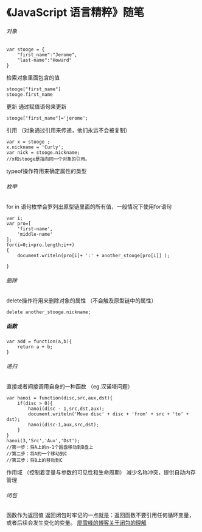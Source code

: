 # 《JavaScript 语言精粹》随笔
###### 对象

```
var stooge = {
    "first_name":"Jerome",
    "last-name":"Howard"
}
```
检索对象里面包含的值

```
stooge["first_name"]
stooge.first_name

```
更新
通过赋值语句来更新

```
stooge["first_name"]='jerome';
```
引用
（对象通过引用来传递，他们永远不会被复制）

```
var x = stooge ;
x.nickname = 'Curly';
var nick = stooge.nickname;
//x和stooge是指向同一个对象的引用。
```
typeof操作符用来确定属性的类型
###### 枚举
for in 语句枚举会罗列出原型链里面的所有值，一般情况下使用for语句

```
var i;
var pro=[
    'first-name',
    'middle-name'
];
for(i=0;i<pro.length;i++)
{
    document.writeln(pro[i]+ ':' + another_stooge[pro[i]] );
    
}

```
###### 删除
delete操作符用来删除对象的属性
（不会触及原型链中的属性）

```
delete another_stooge.nickname;
```
##### 函数

```
var add = function(a,b){
    return a + b;
}
```
###### 递归
直接或者间接调用自身的一种函数
（eg.汉诺塔问题）

```
var hanoi = function(disc,src,aux,dst){
    if(disc > 0){
        hanoi(disc - 1,src,dst,aux);
        document.writeln('Move disc' + disc + 'from' + src + 'to' + dst);
        hanoi(disc-1,aux,src,dst);
    }
}
hanoi(3,'Src','Aux','Dst');
//第一步：将A上的n-1个圆盘移动到B盘上
//第二步：将A的一个移动到C
//第三步：将B上的移动到C
```
作用域
（控制着变量与参数的可见性和生命周期）
减少名称冲突，提供自动内存管理
###### 闭包
函数作为返回值
返回闭包时牢记的一点就是：返回函数不要引用任何循环变量，或者后续会发生变化的变量。
[廖雪峰的博客关于闭包的理解](https://www.liaoxuefeng.com/wiki/001434446689867b27157e896e74d51a89c25cc8b43bdb3000/00143449934543461c9d5dfeeb848f5b72bd012e1113d15000)
